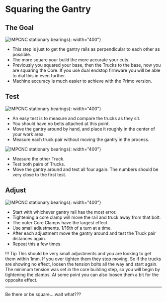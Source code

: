 # Squaring the Gantry

## The Goal

![!MPCNC stationary bearings](https://www.v1engineering.com/wp-content/uploads/2020/06/OverHead-scaled.jpg){: width="400"}

* This step is just to get the gantry rails as perpendicular to each other as possible.
* The more square your build the more accurate your cuts.
* Previously you squared your base, then the Trucks to the base, now you are squaring the Core. If you use dual endstop firmware you will be able to dial this in even further.
* Machine accuracy is much easier to achieve with the Primo version.

## Test

![!MPCNC stationary bearings](https://www.v1engineering.com/wp-content/uploads/2020/06/NearSide-scaled.jpg){: width="400"}

* An easy test is to measure and compare the trucks as they sit.
* You should have no belts attached at this point.
* Move the gantry around by hand, and place it roughly in the center of your work area.
* Measure each truck pair without moving the gantry in the process.


![!MPCNC stationary bearings](https://www.v1engineering.com/wp-content/uploads/2020/06/FarSide-scaled.jpg){: width="400"}

* Measure the other Truck.
* Test both pairs of Trucks.
* Move the gantry around and test all four again. The numbers should be very close to the first test.

## Adjust

![!MPCNC stationary bearings](https://www.v1engineering.com/wp-content/uploads/2020/06/OverHead-Diagram-scaled.jpg){: width="400"}

* Start with whichever gantry rail has the most error.
* Tightening a core clamp will move the rail and truck away from that bolt. 
* The outer Core Clamps have the largest effect.
* Use small adjustments. 1/16th of a turn at a time.
* After each adjustment move the gantry around and test the Truck pair distances again.
* Repeat this a few times.

!!! Tip
    This should be very small adjustments and you are looking to get them within 1mm. If you
    over tighten them they stop moving. So if the trucks are showing no effect, loosen the tension
    bolts all the way and start again. The minimum tension was set in the core building step,
    so you will begin by tightening the clamps. At some point you can also loosen them a bit for the
    opposite effect.

___

Be there or be square....wait what???
